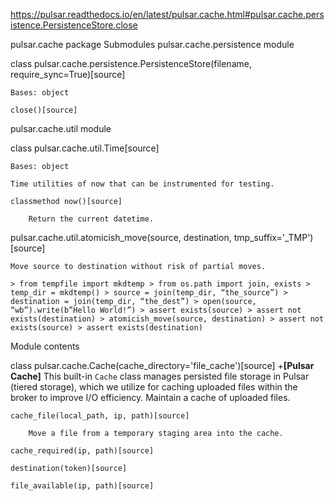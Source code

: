 https://pulsar.readthedocs.io/en/latest/pulsar.cache.html#pulsar.cache.persistence.PersistenceStore.close

pulsar.cache package
Submodules
pulsar.cache.persistence module

class pulsar.cache.persistence.PersistenceStore(filename, require_sync=True)[source]

    Bases: object

    close()[source]

pulsar.cache.util module

class pulsar.cache.util.Time[source]

    Bases: object

    Time utilities of now that can be instrumented for testing.

    classmethod now()[source]

        Return the current datetime.

pulsar.cache.util.atomicish_move(source, destination, tmp_suffix='_TMP')[source]

    Move source to destination without risk of partial moves.

    > from tempfile import mkdtemp > from os.path import join, exists > temp_dir = mkdtemp() > source = join(temp_dir, “the_source”) > destination = join(temp_dir, “the_dest”) > open(source, “wb”).write(b”Hello World!”) > assert exists(source) > assert not exists(destination) > atomicish_move(source, destination) > assert not exists(source) > assert exists(destination)

Module contents

class pulsar.cache.Cache(cache_directory='file_cache')[source]
+**[Pulsar Cache]** This built-in `Cache` class manages persisted file storage in Pulsar (tiered storage), which we utilize for caching uploaded files within the broker to improve I/O efficiency.
   Maintain a cache of uploaded files.

    cache_file(local_path, ip, path)[source]

        Move a file from a temporary staging area into the cache.

    cache_required(ip, path)[source]

    destination(token)[source]

    file_available(ip, path)[source]